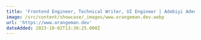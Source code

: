 ```yaml
---
title: 'Frontend Engineer, Technical Writer, UI Engineer | Adebiyi Adedotun'
image: /src/content/showcase/_images/www.orangeman.dev.webp
url: 'https://www.orangeman.dev'
dateAdded: 2023-10-02T13:30:25.000Z
---
```


